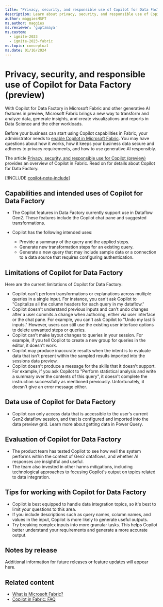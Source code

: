 ```yaml
---
title: "Privacy, security, and responsible use of Copilot for Data Factory (preview)"
description: Learn about privacy, security, and responsible use of Copilot for Data Factory in Microsoft Fabric.
author: maggiesMSFT
ms.author: maggies
ms.reviewer: 'guptamaya'
ms.custom:
  - ignite-2023
  - ignite-2023-fabric
ms.topic: conceptual
ms.date: 01/16/2024
---
```


# Privacy, security, and responsible use of Copilot for Data Factory (preview)

With Copilot for Data Factory in Microsoft Fabric and other generative AI features in preview, Microsoft Fabric brings a new way to transform and analyze data, generate insights, and create visualizations and reports in Data Science and the other workloads.

Before your business can start using Copilot capabilities in Fabric, your administrator needs to [enable Copilot in Microsoft Fabric](copilot-fabric-overview.md#enable-copilot). You may have questions about how it works, how it keeps your business data secure and adheres to privacy requirements, and how to use generative AI responsibly.

The article [Privacy, security, and responsible use for Copilot (preview)](copilot-privacy-security.md) provides an overview of Copilot in Fabric. Read on for details about Copilot for Data Factory.

[!INCLUDE [copilot-note-include](../includes/copilot-note-include.md)]

## Capabilities and intended uses of Copilot for Data Factory

- The Copilot features in Data Factory currently support use in Dataflow Gen2. These features include the Copilot chat pane and suggested transformations. 
- Copilot has the following intended uses:

  - Provide a summary of the query and the applied steps. 
  - Generate new transformation steps for an existing query. 
  - Generate a new query that may include sample data or a connection to a data source that requires configuring authentication. 

## Limitations of Copilot for Data Factory

Here are the current limitations of Copilot for Data Factory: 

- Copilot can't perform transformations or explanations across multiple queries in a single input. For instance, you can't ask Copilot to "Capitalize all the column headers for each query in my dataflow." 
- Copilot doesn't understand previous inputs and can't undo changes after a user commits a change when authoring, either via user interface or the chat pane. For example, you can't ask Copilot to "Undo my last 5 inputs." However, users can still use the existing user interface options to delete unwanted steps or queries. 
- Copilot can't make layout changes to queries in your session. For example, if you tell Copilot to create a new group for queries in the editor, it doesn't work. 
- Copilot may produce inaccurate results when the intent is to evaluate data that isn't present within the sampled results imported into the sessions data preview. 
- Copilot doesn't produce a message for the skills that it doesn't support. For example, if you ask Copilot to "Perform statistical analysis and write a summary over the contents of this query", it doesn't complete the instruction successfully as mentioned previously. Unfortunately, it doesn't give an error message either. 

## Data use of Copilot for Data Factory

- Copilot can only access data that is accessible to the user's current Gen2 dataflow session, and that is configured and imported into the data preview grid. Learn more about getting data in Power Query. 

## Evaluation of Copilot for Data Factory
 
- The product team has tested Copilot to see how well the system performs within the context of Gen2 dataflows, and whether AI responses are insightful and useful. 
- The team also invested in other harms mitigations, including technological approaches to focusing Copilot's output on topics related to data integration. 
 
## Tips for working with Copilot for Data Factory

- Copilot is best equipped to handle data integration topics, so it's best to limit your questions to this area. 
- If you include descriptions such as query names, column names, and values in the input, Copilot is more likely to generate useful outputs. 
- Try breaking complex inputs into more granular tasks. This helps Copilot better understand your requirements and generate a more accurate output.

## Notes by release

Additional information for future releases or feature updates will appear here.

## Related content

- [What is Microsoft Fabric?](microsoft-fabric-overview.md)
- [Copilot in Fabric: FAQ](copilot-faq-fabric.yml)
